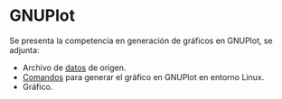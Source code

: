 # GNUPlot
Se presenta la competencia en generación de gráficos en GNUPlot, se adjunta:
- Archivo de [datos](https://github.com/Crisgkett/PUCV_EII_PHD_Seminario_1/blob/master/Generaci%C3%B3n%20de%20gr%C3%A1ficos/map_1e1_3_PLS.dat) de origen.
- [Comandos](https://github.com/Crisgkett/PUCV_EII_PHD_Seminario_1/blob/master/Generaci%C3%B3n%20de%20gr%C3%A1ficos/mapa1.dem) para generar el gráfico en GNUPlot en entorno Linux.
- Gráfico.
